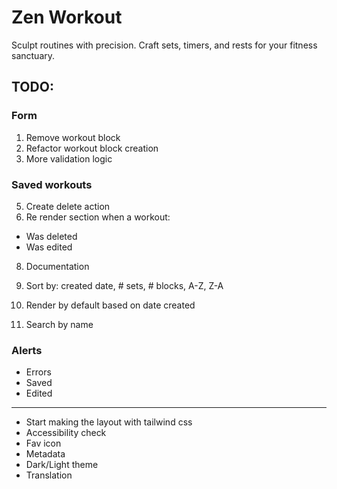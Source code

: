 # Zen Workout

Sculpt routines with precision. Craft sets, timers, and rests for your fitness sanctuary.

## TODO:

### Form

1. Remove workout block
2. Refactor workout block creation
3. More validation logic

### Saved workouts

5. Create delete action
6. Re render section when a workout:

- Was deleted
- Was edited

8. Documentation

9. Sort by: created date, # sets, # blocks, A-Z, Z-A
10. Render by default based on date created
11. Search by name

### Alerts

- Errors
- Saved
- Edited

---

- Start making the layout with tailwind css
- Accessibility check
- Fav icon
- Metadata
- Dark/Light theme
- Translation
